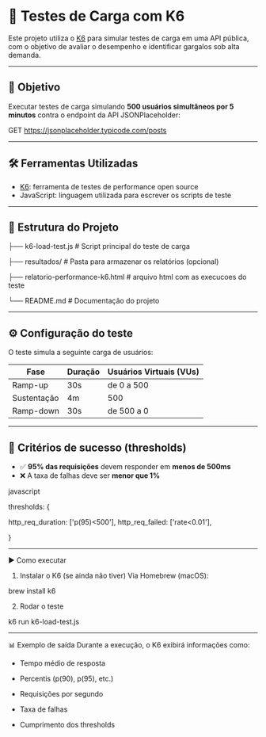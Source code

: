 # 🚀 Testes de Carga com K6

Este projeto utiliza o [K6](https://k6.io) para simular testes de carga em uma API pública, com o objetivo de avaliar o desempenho e identificar gargalos sob alta demanda.

---

## 📌 Objetivo

Executar testes de carga simulando **500 usuários simultâneos por 5 minutos** contra o endpoint da API JSONPlaceholder:

GET https://jsonplaceholder.typicode.com/posts

---

## 🛠️ Ferramentas Utilizadas

- [K6](https://k6.io): ferramenta de testes de performance open source
- JavaScript: linguagem utilizada para escrever os scripts de teste

---

## 📁 Estrutura do Projeto

├── k6-load-test.js # Script principal do teste de carga

├── resultados/ # Pasta para armazenar os relatórios (opcional)

├── relatorio-performance-k6.html # arquivo html com as execucoes do teste

└── README.md # Documentação do projeto

---

## ⚙️ Configuração do teste

O teste simula a seguinte carga de usuários:

| Fase           | Duração | Usuários Virtuais (VUs) |
|----------------|---------|--------------------------|
| Ramp-up        | 30s     | de 0 a 500               |
| Sustentação    | 4m      | 500                      |
| Ramp-down      | 30s     | de 500 a 0               |

---

## 🎯 Critérios de sucesso (thresholds)

- ✅ **95% das requisições** devem responder em **menos de 500ms**
- ❌ A taxa de falhas deve ser **menor que 1%**

javascript

thresholds: {

  http_req_duration: ['p(95)<500'],
  http_req_failed: ['rate<0.01'],
  
}

---

▶️ Como executar
1. Instalar o K6 (se ainda não tiver)
Via Homebrew (macOS):

brew install k6

2. Rodar o teste

k6 run k6-load-test.js

---

📊 Exemplo de saída
Durante a execução, o K6 exibirá informações como:

* Tempo médio de resposta

* Percentis (p(90), p(95), etc.)

* Requisições por segundo

* Taxa de falhas

* Cumprimento dos thresholds
